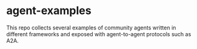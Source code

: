 # agent-examples

This repo collects several examples of community agents written in different
frameworks and exposed with agent-to-agent protocols such as A2A.